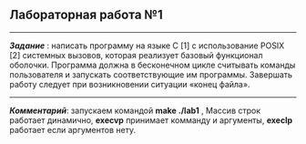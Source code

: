 ## Лабораторная работа №1

***

 ***Задание*** : написать программу на языке C [1] c использование POSIX
[2] системных вызовов, которая реализует базовый функционал оболочки.
Программа должна в бесконечном цикле считывать команды пользователя
и запускать соответствующие им программы. Завершать работу следует
при возникновении ситуации «конец файла».

***

***Комментарий***: запускаем командой **make ./lab1** ,
Массив строк работает динамично, **execvp** принимает комманду и аргументы, **execlp** работает если аргументов нету.

